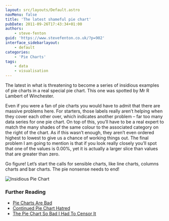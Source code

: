 ```yaml
---
layout: src/layouts/Default.astro
navMenu: false
title: 'The latest shameful pie chart'
pubDate: 2011-09-26T17:43:34+01:00
authors:
    - steve-fenton
guid: 'https://www.stevefenton.co.uk/?p=902'
interface_sidebarlayout:
    - default
categories:
    - 'Pie Charts'
tags:
    - data
    - visualisation
---
```


The latest in what is threatening to become a series of insidious examples of pie charts in a real special pie chart. This one was spotted by Mr R Lambert of Winchester.

Even if you were a fan of pie charts you would have to admit that there are massive problems here. For starters, those labels really aren’t helping when they cover each other over, which indicates another problem – far too many data series for one pie chart. On top of this, you’ll have to be a real expert to match the many shades of the same colour to the associated category on the right of the chart. As if this wasn’t enough, they aren’t even ordered highest to lowest to give us a chance of working things out. The final problem I am going to mention is that if you look really closely you’ll spot that one of the values is 0.00%, yet it is actually a larger slice than values that are greater than zero.

Go figure! Let’s start the calls for sensible charts, like line charts, columns charts and bar charts. The pie nonsense needs to end!

![Insidious Pie Chart](/img/2015/07/insidious_pie_chart.jpg)

### Further Reading

- [Pie Charts Are Bad](/2009/04/pie-charts-are-bad/)
- [Continued Pie Chart Hatred](/2010/12/Continued-Pie-Chart-Hatred/)
- [The Pie Chart So Bad I Had To Censor It](/2011/09/The-Pie-Chart-So-Bad-I-Had-To-Censor-It/)